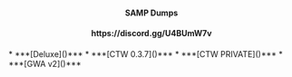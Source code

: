 <div align="center">
<h4>SAMP Dumps</h4>
<h4>https://discord.gg/U4BUmW7v<h4>
</div>

</div>
* ***[Deluxe]()***	
* ***[CTW 0.3.7]()***	
* ***[CTW PRIVATE]()***	
* ***[GWA v2]()***	
